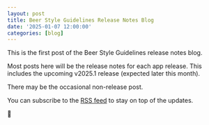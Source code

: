 ```yaml
---
layout: post
title: Beer Style Guidelines Release Notes Blog
date: '2025-01-07 12:00:00'
categories: [blog]
---
```


This is the first post of the Beer Style Guidelines release notes blog. 

Most posts here will be the release notes for each app release. This includes the upcoming v2025.1 release (expected later this month).

There may be the occasional non-release post. 

You can subscribe to the [RSS feed](/feed.atom) to stay on top of the updates. 

🍺
